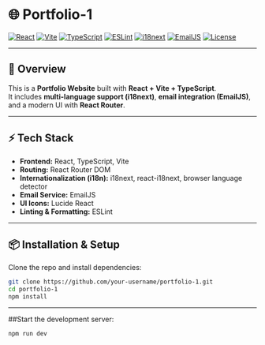 # 🌐 Portfolio-1

[![React](https://img.shields.io/badge/React-19.1.1-61DAFB?logo=react&logoColor=white)](https://react.dev/)
[![Vite](https://img.shields.io/badge/Vite-7.1.2-646CFF?logo=vite&logoColor=white)](https://vitejs.dev/)
[![TypeScript](https://img.shields.io/badge/TypeScript-5.8.3-3178C6?logo=typescript&logoColor=white)](https://www.typescriptlang.org/)
[![ESLint](https://img.shields.io/badge/ESLint-9.33.0-4B32C3?logo=eslint&logoColor=white)](https://eslint.org/)
[![i18next](https://img.shields.io/badge/i18next-25.3.4-26A69A?logo=i18next&logoColor=white)](https://www.i18next.com/)
[![EmailJS](https://img.shields.io/badge/EmailJS-4.0.3-EA4335?logo=gmail&logoColor=white)](https://www.emailjs.com/)
[![License](https://img.shields.io/badge/license-MIT-green)](LICENSE)

---

## 📖 Overview

This is a **Portfolio Website** built with **React + Vite + TypeScript**.  
It includes **multi-language support (i18next)**, **email integration (EmailJS)**, and a modern UI with **React Router**.

---

## ⚡ Tech Stack

- **Frontend:** React, TypeScript, Vite  
- **Routing:** React Router DOM  
- **Internationalization (i18n):** i18next, react-i18next, browser language detector  
- **Email Service:** EmailJS  
- **UI Icons:** Lucide React  
- **Linting & Formatting:** ESLint  

---

## 📦 Installation & Setup

Clone the repo and install dependencies:

```bash
git clone https://github.com/your-username/portfolio-1.git
cd portfolio-1
npm install
```
***

##Start the development server:
```bash
npm run dev
```
